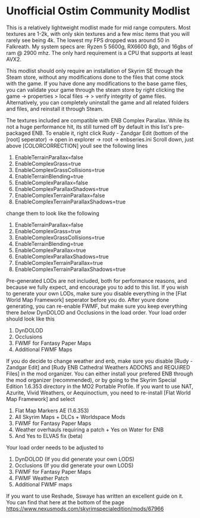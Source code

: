# Unofficial Ostim Community Modlist

This is a relatively lightweight modlist made for mid range computers. Most textures are 1-2k, with only skin textures and a few misc items that you will rarely see being 4k. The lowest my FPS dropped was around 50 in Falkreath. My system specs are: Ryzen 5 5600g, RX6600 8gb, and 16gbs of ram @ 2900 mhz. The only hard requirement is a CPU that supports at least AVX2.

This modlist should only require an installation of Skyrim SE through the Steam store, without any modifications done to the files that come stock with the game. If you have done any modifications to the base game files, you can validate your game through the steam store by right clicking the game -> properties > local files -> > verify integrity of game files. Alternatively, you can completely uninstall the game and all related folders and files, and reinstall it through Steam. 

The textures included are compatible with ENB Complex Parallax. While its not a huge performance hit, its still turned off by default in this list's pre-packaged ENB. To enable it, right click Rudy - Zandgar Edit (bottom of the [root] seperator) -> open in explorer -> root -> enbseries.ini
Scroll down, just above [COLORCORRECTION] youll see the following lines

 1. EnableTerrainParallax=false
 2. EnableComplexGrass=true
 3. EnableComplexGrassCollisions=true
 4. EnableTerrainBlending=true
 5. EnableComplexParallax=false
 6. EnableComplexParallaxShadows=true
 7. EnableComplexTerrainParallax=false
 8. EnableComplexTerrainParallaxShadows=true

change them to look like the following

 1. EnableTerrainParallax=false
 2. EnableComplexGrass=true
 3. EnableComplexGrassCollisions=true
 4. EnableTerrainBlending=true
 5. EnableComplexParallax=true
 6. EnableComplexParallaxShadows=true
 7. EnableComplexTerrainParallax=true
 8. EnableComplexTerrainParallaxShadows=true

Pre-generated LODs are not included, both for performance reasons, and because we fully expect, and encourage you to add to this list. If you wish to generate your own LODs, make sure you disable everything in the [Flat World Map Framework] seperator before you do. After youre done generating, you can re-enable FWMF, but make sure you keep everything there *below* DynDOLOD and Occlusions in the load order. Your load order should look like this

1. DynDOLOD
2. Occlusions
3. FWMF for Fantasy Paper Maps
4. Additional FWMF Maps

If you do decide to change weather and enb, make sure you disable [Rudy - Zandgar Edit] and [Rudy ENB Cathedral Weathers ADDONS and REQUiRED Files] in the mod organizer. You can either install your prefered ENB through the mod organizer (recommended), or by going to the Skyrim Special Edition 1.6.353 directory in the MO2 Portable Profile. If you want to use NAT, Azurite, Vivid Weathers, or Aequinoctium, you need to re-install [Flat World Map Framework] and select
1. Flat Map Markers AE (1.6.353)
2. All Skyrim Maps + DLCs + Worldspace Mods
3. FWMF for Fantasy Paper Maps
4. Weather overhauls requiring a patch + Yes on Water for ENB
5. And Yes to ELVAS fix (beta)

Your load order needs to be adjusted to 

1. DynDOLOD (If you did generate your own LODS)
2. Occlusions (If you did generate your own LODS)
3. FWMF for Fantasy Paper Maps
4. FWMF Weather Patch
5. Additional FWMF maps

If you want to use Reshade, Sswaye has written an excellent guide on it. You can find that here at the bottom of the page https://www.nexusmods.com/skyrimspecialedition/mods/67966
